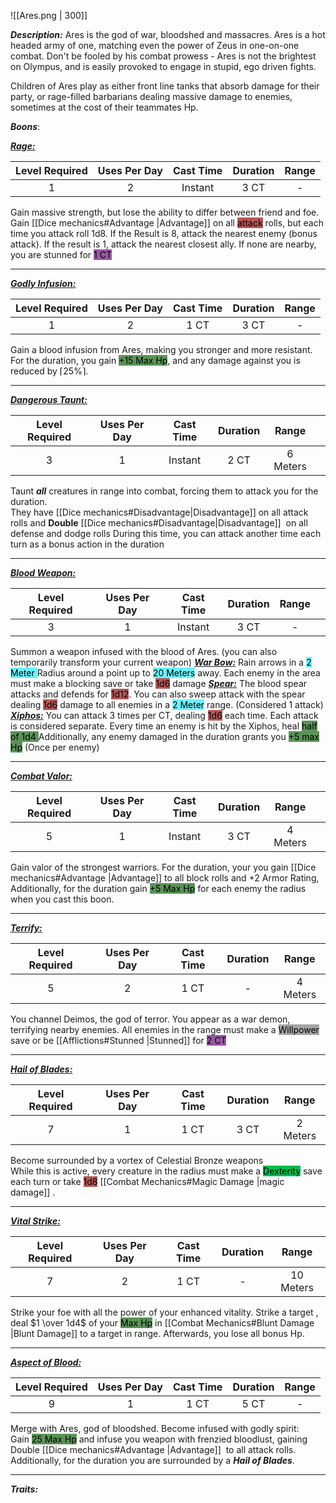 ![[Ares.png | 300]]

***Description:***
Ares is the god of war, bloodshed and massacres.
Ares is a hot headed army of one, matching even the power of Zeus in one-on-one combat.
Don't be fooled by his combat prowess - Ares is not the brightest on Olympus, and is easily provoked to engage in stupid, ego driven fights.

Children of Ares play as either front line tanks that absorb damage for their party, or rage-filled barbarians dealing massive damage to enemies, sometimes at the cost of their teammates Hp.

***Boons***:

<b><ins><i>Rage:</i></ins></b>

| Level Required | Uses Per Day | Cast Time | Duration | Range |
|:--------------:|:------------:|:---------:|:--------:|:-----:|
|       1        |      2       |  Instant  |   3 CT   |   -   | 

Gain massive strength, but lose the ability to differ between friend and foe. <br> Gain [[Dice mechanics#Advantage |Advantage]] on all <mark style="background: #930000A6;">attack</mark> rolls, but each time you attack roll 1d8. 
If the Result is 8, attack the nearest enemy (bonus attack).
If the result is 1, attack the nearest closest ally. If none are nearby, you are stunned for <mark style="background: #620075A6;">1 CT</mark>

------------------
<b><ins><i>Godly Infusion:</i></ins></b>

| Level Required | Uses Per Day | Cast Time | Duration | Range |
|:--------------:|:------------:|:---------:|:--------:|:-----:|
|       1        |      2       |   1 CT    |   3 CT   |   -   | 

Gain a blood infusion from Ares, making you stronger and more resistant.
For the duration, you gain <mark style="background: #045B00A6;">+15 Max Hp</mark>, 
and any damage against you is reduced by $\lceil25\%\rceil$.

------------------
<b><ins><i>Dangerous Taunt:</i></ins></b>

| Level Required | Uses Per Day | Cast Time | Duration |  Range   |     |
| :------------: | :----------: | :-------: | :------: | :------: | --- |
|       3        |      1       |  Instant  |   2 CT   | 6 Meters |     |

Taunt ***all*** creatures in range into combat, forcing them to attack you for the duration.  
They have [[Dice mechanics#Disadvantage|Disadvantage]] on all attack rolls and **Double** [[Dice mechanics#Disadvantage|Disadvantage]]  on all defense and dodge rolls
During this time, you can attack another time each turn as a bonus action in the duration

------------------
<b><ins><i>Blood Weapon:</i></ins></b>

| Level Required | Uses Per Day | Cast Time | Duration | Range |     |
| :------------: | :----------: | :-------: | :------: | :---: | --- |
|       3        |      1       |  Instant  |   3 CT   |   -   |     |

Summon a weapon infused with the blood of Ares.
(you can also temporarily transform your current weapon)
<b><ins><i>War Bow:</i></ins></b>
Rain arrows in a <mark style="background: #6CF2FF;">2 Meter </mark>Radius around a point up to <mark style="background: #6CF2FF;">20 Meters</mark> away.
Each enemy in the area must make a blocking save or take <mark style="background: #930000A6;">1d6</mark> damage
<b><ins><i>Spear:</i></ins></b>
The blood spear attacks and defends for <mark style="background: #930000A6;">1d12</mark>. 
You can also sweep attack with the spear dealing <mark style="background: #930000A6;">1d6</mark> damage to all enemies in a <mark style="background: #6CF2FF;">2 Meter</mark> range.
(Considered 1 attack)
<b><ins><i>Xiphos:</i></ins></b>
You can attack 3 times per CT, dealing <mark style="background: #930000A6;">1d6</mark> each time.
Each attack is considered separate.
Every time an enemy is hit by the Xiphos, heal <mark style="background: #045B00A6;">half of 1d4 </mark>
Additionally, any enemy damaged in the duration grants you <mark style="background: #045B00A6;">+5 max Hp</mark>
(Once per enemy)

------------------
<b><ins><i>Combat Valor:</i></ins></b>

| Level Required | Uses Per Day | Cast Time | Duration |  Range   |     |
| :------------: | :----------: | :-------: | :------: | :------: | --- |
|       5        |      1       |  Instant  |   3 CT   | 4 Meters |     |

Gain valor of the strongest warriors.
For the duration, your you gain [[Dice mechanics#Advantage |Advantage]]  to all block rolls and +2 Armor Rating,
Additionally, for the duration gain <mark style="background: #045B00A6;">+5 Max Hp</mark> for each enemy the radius when you cast this boon.

------------------
<b><ins><i>Terrify:</i></ins></b>

| Level Required | Uses Per Day | Cast Time | Duration |   Range   |
|:--------------:|:------------:|:---------:|:--------:|:---------:|
|       5        |      2       |   1 CT    |    -     | 4 Meters | 

You channel Deimos, the god of terror.
You appear as a war demon, terrifying nearby enemies.
All enemies in the range must make a <mark style="background: #A5A5A5;">Willpower</mark> save or be [[Afflictions#Stunned |Stunned]] for <mark style="background: #620075A6;">2 CT</mark>

------------------
<b><ins><i>Hail of Blades:</i></ins></b>

| Level Required | Uses Per Day | Cast Time | Duration |   Range   |
|:--------------:|:------------:|:---------:|:--------:|:---------:|
|       7        |      1       |   1 CT    |   3 CT   | 2 Meters | 

Become surrounded by a vortex of Celestial Bronze weapons  
While this is active, every creature in the radius must make a <mark style="background: #00BB4D;">Dexterity</mark> save each turn or take <mark style="background: #930000A6;">1d8</mark> [[Combat Mechanics#Magic Damage |magic damage]] .

------------------
<b><ins><i>Vital Strike:</i></ins></b>

| Level Required | Uses Per Day | Cast Time | Duration |   Range   |
|:--------------:|:------------:|:---------:|:--------:|:---------:|
|       7        |      2       |   1 CT    |    -     | 10 Meters | 

Strike your foe with all the power of your enhanced vitality.
Strike a target , deal $1 \over 1d4$ of your <mark style="background: #045B00A6;">Max Hp</mark> in [[Combat Mechanics#Blunt Damage |Blunt Damage]] to a target in range.
Afterwards, you lose all bonus Hp.

------------------
<b><ins><i>Aspect of Blood:</i></ins></b>

| Level Required | Uses Per Day | Cast Time | Duration | Range |
|:--------------:|:------------:|:---------:|:--------:|:-----:|
|       9       |      1       |   1 CT    |   5 CT   |   -   | 
Merge with Ares, god of bloodshed. 
Become infused with godly spirit:  
Gain <mark style="background: #045B00A6;">25 Max Hp</mark> and infuse you weapon with frenzied bloodlust, gaining Double [[Dice mechanics#Advantage |Advantage]]  to all attack rolls.  
Additionally, for the duration you are surrounded by a ***Hail of Blades***.

------------------



***Traits:***  

